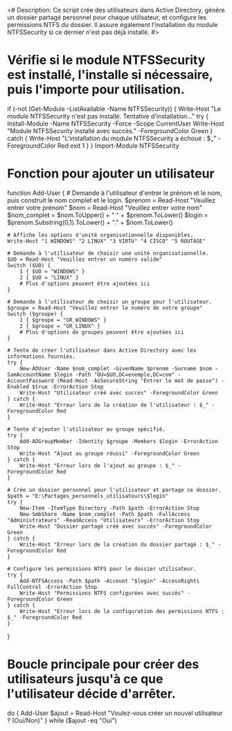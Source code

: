 <#
Description: Ce script crée des utilisateurs dans Active Directory, génère un dossier partagé personnel pour chaque utilisateur, et configure les permissions NTFS du dossier. Il assure également l'installation du module NTFSSecurity si ce dernier n'est pas déjà installé.
#>

# Vérifie si le module NTFSSecurity est installé, l'installe si nécessaire, puis l'importe pour utilisation.
if (-not (Get-Module -ListAvailable -Name NTFSSecurity)) {
    Write-Host "Le module NTFSSecurity n'est pas installé. Tentative d'installation..."
    try {
        Install-Module -Name NTFSSecurity -Force -Scope CurrentUser
        Write-Host "Module NTFSSecurity installé avec succès." -ForegroundColor Green
    } catch {
        Write-Host "L'installation du module NTFSSecurity a échoué : $_" -ForegroundColor Red
        exit 1
    }
}
Import-Module NTFSSecurity

# Fonction pour ajouter un utilisateur
function Add-User {
    # Demande à l'utilisateur d'entrer le prénom et le nom, puis construit le nom complet et le login.
    $prenom = Read-Host "Veuillez entrer votre prénom"
    $nom = Read-Host "Veuillez entrer votre nom"
    $nom_complet = $nom.ToUpper() + " " + $prenom.ToLower()
    $login = $prenom.Substring(0,1).ToLower() + "." + $nom.ToLower()

    # Affiche les options d'unité organisationnelle disponibles.
    Write-Host "1 WINDOWS" "2 LINUX" "3 VIRTU" "4 CISCO" "5 ROUTAGE"

    # Demande à l'utilisateur de choisir une unité organisationnelle.
    $UO = Read-Host "Veuillez entrer un numéro valide"
    Switch ($UO) {
        1 { $UO = "WINDOWS" }
        2 { $UO = "LINUX" }
        # Plus d'options peuvent être ajoutées ici
    }

    # Demande à l'utilisateur de choisir un groupe pour l'utilisateur.
    $groupe = Read-Host "Veuillez entrer le numéro de votre groupe"
    Switch ($groupe) {
        1 { $groupe = "GR_WINDOWS" }
        2 { $groupe = "GR_LINUX" }
        # Plus d'options de groupes peuvent être ajoutées ici
    }

    # Tente de créer l'utilisateur dans Active Directory avec les informations fournies.
    try {
        New-ADUser -Name $nom_complet -GivenName $prenom -Surname $nom -SamAccountName $login -Path "OU=$UO,DC=exemple,DC=com" -AccountPassword (Read-Host -AsSecureString "Entrer le mot de passe") -Enabled $true -ErrorAction Stop
        Write-Host "Utilisateur créé avec succès" -ForegroundColor Green
    } catch {
        Write-Host "Erreur lors de la création de l'utilisateur : $_" -ForegroundColor Red
    }

    # Tente d'ajouter l'utilisateur au groupe spécifié.
    try {
        Add-ADGroupMember -Identity $groupe -Members $login -ErrorAction Stop
        Write-Host "Ajout au groupe réussi" -ForegroundColor Green
    } catch {
        Write-Host "Erreur lors de l'ajout au groupe : $_" -ForegroundColor Red
    }

    # Crée un dossier personnel pour l'utilisateur et partage ce dossier.
    $path = "E:\Partages_personnels_utilisateurs\$login"
    try {
        New-Item -ItemType Directory -Path $path -ErrorAction Stop
        New-SmbShare -Name $nom_complet -Path $path -FullAccess "Administrateurs" -ReadAccess "Utilisateurs" -ErrorAction Stop
        Write-Host "Dossier partagé créé avec succès" -ForegroundColor Green
    } catch {
        Write-Host "Erreur lors de la création du dossier partagé : $_" -ForegroundColor Red
    }

    # Configure les permissions NTFS pour le dossier utilisateur.
    try {
        Add-NTFSAccess -Path $path -Account "$login" -AccessRights FullControl -ErrorAction Stop
        Write-Host "Permissions NTFS configurées avec succès" -ForegroundColor Green
    } catch {
        Write-Host "Erreur lors de la configuration des permissions NTFS : $_" -ForegroundColor Red
    }
}

# Boucle principale pour créer des utilisateurs jusqu'à ce que l'utilisateur décide d'arrêter.
do {
    Add-User
    $ajout = Read-Host "Voulez-vous créer un nouvel utilisateur ? (Oui/Non)"
} while ($ajout -eq "Oui")

